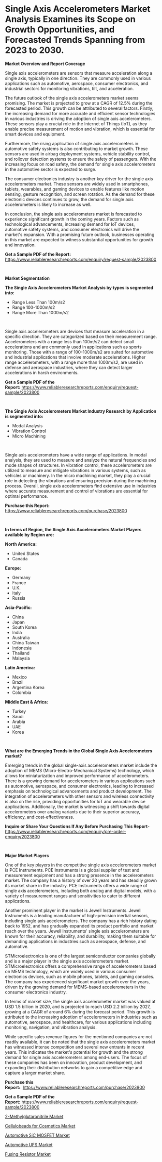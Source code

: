 <p><h1>Single Axis Accelerometers Market Analysis Examines its Scope on Growth Opportunities, and Forecasted Trends Spanning from 2023 to 2030.</h1></p><p><strong>Market Overview and Report Coverage</strong></p>
<p><p>Single axis accelerometers are sensors that measure acceleration along a single axis, typically in one direction. They are commonly used in various applications such as automotive, aerospace, consumer electronics, and industrial sectors for monitoring vibrations, tilt, and acceleration.</p><p>The future outlook of the single axis accelerometers market seems promising. The market is projected to grow at a CAGR of 12.5% during the forecasted period. This growth can be attributed to several factors. Firstly, the increasing demand for more accurate and efficient sensor technologies in various industries is driving the adoption of single axis accelerometers. These sensors play a crucial role in the Internet of Things (IoT), as they enable precise measurement of motion and vibration, which is essential for smart devices and equipment.</p><p>Furthermore, the rising application of single axis accelerometers in automotive safety systems is also contributing to market growth. These sensors are used in airbag deployment systems, vehicle stability control, and rollover detection systems to ensure the safety of passengers. With the increasing focus on road safety, the demand for single axis accelerometers in the automotive sector is expected to surge.</p><p>The consumer electronics industry is another key driver for the single axis accelerometers market. These sensors are widely used in smartphones, tablets, wearables, and gaming devices to enable features like motion sensing, gesture recognition, and screen rotation. As the demand for these electronic devices continues to grow, the demand for single axis accelerometers is likely to increase as well.</p><p>In conclusion, the single axis accelerometers market is forecasted to experience significant growth in the coming years. Factors such as technological advancements, increasing demand for IoT devices, automotive safety systems, and consumer electronics will drive the market's expansion. With a promising future outlook, businesses operating in this market are expected to witness substantial opportunities for growth and innovation.</p></p>
<p><strong>Get a Sample PDF of the Report:</strong> <a href="https://www.reliableresearchreports.com/enquiry/request-sample/2023800">https://www.reliableresearchreports.com/enquiry/request-sample/2023800</a></p>
<p>&nbsp;</p>
<p><strong>Market Segmentation</strong></p>
<p><strong>The Single Axis Accelerometers Market Analysis by types is segmented into:</strong></p>
<p><ul><li>Range Less Than 100m/s2</li><li>Range 100-1000m/s2</li><li>Range More Than 1000m/s2</li></ul></p>
<p>&nbsp;</p>
<p><p>Single axis accelerometers are devices that measure acceleration in a specific direction. They are categorized based on their measurement range. Accelerometers with a range less than 100m/s2 can detect small accelerations and are commonly used in applications such as sports monitoring. Those with a range of 100-1000m/s2 are suited for automotive and industrial applications that involve moderate accelerations. Higher range accelerometers, with a range more than 1000m/s2, are used in defense and aerospace industries, where they can detect larger accelerations in harsh environments.</p></p>
<p><strong>Get a Sample PDF of the Report:</strong>&nbsp;<a href="https://www.reliableresearchreports.com/enquiry/request-sample/2023800">https://www.reliableresearchreports.com/enquiry/request-sample/2023800</a></p>
<p>&nbsp;</p>
<p><strong>The Single Axis Accelerometers Market Industry Research by Application is segmented into:</strong></p>
<p><ul><li>Modal Analysis</li><li>Vibration Control</li><li>Micro Machining</li></ul></p>
<p>&nbsp;</p>
<p><p>Single axis accelerometers have a wide range of applications. In modal analysis, they are used to measure and analyze the natural frequencies and mode shapes of structures. In vibration control, these accelerometers are utilized to measure and mitigate vibrations in various systems, such as vehicles or machinery. In the micro machining market, they play a crucial role in detecting the vibrations and ensuring precision during the machining process. Overall, single axis accelerometers find extensive use in industries where accurate measurement and control of vibrations are essential for optimal performance.</p></p>
<p><strong>Purchase this Report:</strong>&nbsp; <a href="https://www.reliableresearchreports.com/purchase/2023800">https://www.reliableresearchreports.com/purchase/2023800</a></p>
<p>&nbsp;</p>
<p><strong>In terms of Region, the Single Axis Accelerometers Market Players available by Region are:</strong></p>
<p>
    <p> <strong> North America: </strong>
        <ul>
            <li>United States</li>
            <li>Canada</li>
        </ul>
        </p> 
    <p> <strong> Europe: </strong>
        <ul>
            <li>Germany</li>
            <li>France</li>
            <li>U.K.</li>
            <li>Italy</li>
            <li>Russia</li>
        </ul>
        </p> 
    <p> <strong> Asia-Pacific: </strong>
        <ul>
            <li>China</li>
            <li>Japan</li>
            <li>South Korea</li>
            <li>India</li>
            <li>Australia</li>
            <li>China Taiwan</li>
            <li>Indonesia</li>
            <li>Thailand</li>
            <li>Malaysia</li>
        </ul>
        </p> 
    <p> <strong> Latin America: </strong>
        <ul>
            <li>Mexico</li>
            <li>Brazil</li>
            <li>Argentina Korea</li>
            <li>Colombia</li>
        </ul>
        </p> 
    <p> <strong> Middle East & Africa: </strong>
        <ul>
            <li>Turkey</li>
            <li>Saudi</li>
            <li>Arabia</li>
            <li>UAE</li>
            <li>Korea</li>
        </ul>
    </p>
    </p>
<p>&nbsp;</p>
<p><strong>What are the Emerging Trends in the Global Single Axis Accelerometers market?</strong></p>
<p><p>Emerging trends in the global single-axis accelerometers market include the adoption of MEMS (Micro-Electro-Mechanical Systems) technology, which allows for miniaturization and improved performance of accelerometers. There is a growing demand for accelerometers in various applications such as automotive, aerospace, and consumer electronics, leading to increased emphasis on technological advancements and product development. The integration of accelerometers with other sensors and wireless connectivity is also on the rise, providing opportunities for IoT and wearable device applications. Additionally, the market is witnessing a shift towards digital accelerometers over analog variants due to their superior accuracy, efficiency, and cost-effectiveness.</p></p>
<p><strong>Inquire or Share Your Questions If Any Before Purchasing This Report</strong>- <a href="https://www.reliableresearchreports.com/enquiry/pre-order-enquiry/2023800">https://www.reliableresearchreports.com/enquiry/pre-order-enquiry/2023800</a></p>
<p>&nbsp;</p>
<p><strong>Major Market Players</strong></p>
<p><p>One of the key players in the competitive single axis accelerometers market is PCE Instruments. PCE Instruments is a global supplier of test and measurement equipment and has a strong presence in the accelerometers market. The company has a history of over 20 years and has steadily grown its market share in the industry. PCE Instruments offers a wide range of single axis accelerometers, including both analog and digital models, with a variety of measurement ranges and sensitivities to cater to different applications.</p><p>Another prominent player in the market is Jewell Instruments. Jewell Instruments is a leading manufacturer of high-precision inertial sensors, including single axis accelerometers. The company has a rich history dating back to 1952, and has gradually expanded its product portfolio and market reach over the years. Jewell Instruments' single axis accelerometers are known for their accuracy, reliability, and durability, making them suitable for demanding applications in industries such as aerospace, defense, and automotive.</p><p>STMicroelectronics is one of the largest semiconductor companies globally and is a major player in the single axis accelerometers market. STMicroelectronics offers a comprehensive range of accelerometers based on MEMS technology, which are widely used in various consumer electronics devices, such as mobile phones, tablets, and gaming consoles. The company has experienced significant market growth over the years, driven by the growing demand for MEMS-based accelerometers in the consumer electronics industry.</p><p>In terms of market size, the single axis accelerometer market was valued at USD 1.5 billion in 2020, and is projected to reach USD 2.2 billion by 2027, growing at a CAGR of around 6% during the forecast period. This growth is attributed to the increasing adoption of accelerometers in industries such as automotive, aerospace, and healthcare, for various applications including monitoring, navigation, and vibration analysis.</p><p>While specific sales revenue figures for the mentioned companies are not readily available, it can be noted that the single axis accelerometers market has witnessed intense competition and several new entrants in recent years. This indicates the market's potential for growth and the strong demand for single axis accelerometers among end-users. The focus of these companies has been on innovation, product development, and expanding their distribution networks to gain a competitive edge and capture a larger market share.</p></p>
<p><strong>Purchase this Report:</strong>&nbsp;&nbsp;<a href="https://www.reliableresearchreports.com/purchase/2023800">https://www.reliableresearchreports.com/purchase/2023800</a></p>
<p></p>
<p><strong>Get a Sample PDF of the Report:</strong>&nbsp;<a href="https://www.reliableresearchreports.com/enquiry/request-sample/2023800">https://www.reliableresearchreports.com/enquiry/request-sample/2023800</a></p>
<p><p><a href="https://medium.com/@shubham99912151/2-methylglutaronitrile-market-trends-forecast-and-competitive-analysis-to-2030-f954c8298187">2-Methylglutaronitrile Market</a></p><p><a href="https://medium.com/@primeyash92/cellulobeads-for-cosmetics-market-size-market-outlook-and-market-forecast-2023-to-2030-56028c6bb146">Cellulobeads for Cosmetics Market</a></p><p><a href="https://www.linkedin.com/pulse/automotive-sic-mosfet-market-size-share-global-analysis-report-tuzic/">Automotive SiC MOSFET Market</a></p><p><a href="https://www.linkedin.com/pulse/automotive-ufs-market-size-share-amp-trends-analysis-report-mbqjc/">Automotive UFS Market</a></p><p><a href="https://www.linkedin.com/pulse/fusing-resistor-market-challenges-opportunities-growth-drivers-zuczc/">Fusing Resistor Market</a></p></p>